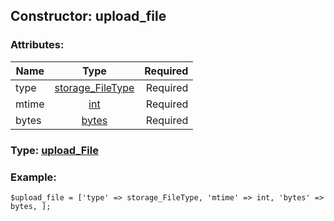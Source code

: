 ## Constructor: upload\_file  

### Attributes:

| Name     |    Type       | Required |
|----------|:-------------:|---------:|
|type|[storage\_FileType](../types/storage\_FileType.md) | Required|
|mtime|[int](../types/int.md) | Required|
|bytes|[bytes](../types/bytes.md) | Required|


### Type: [upload\_File](../types/upload\_File.md)

### Example:


```
$upload_file = ['type' => storage_FileType, 'mtime' => int, 'bytes' => bytes, ];
```